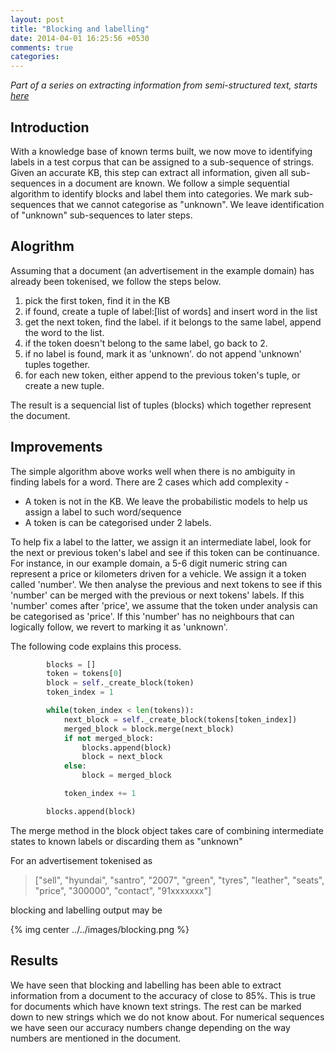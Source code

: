 ```yaml
---
layout: post
title: "Blocking and labelling"
date: 2014-04-01 16:25:56 +0530
comments: true
categories: 
---
```


*Part of a series on extracting information from semi-structured text, starts [here](../03/analysing-semi-structured-text-and-extracting-features.html)*

## Introduction ##

With a knowledge base of known terms built, we now move to identifying labels in a test corpus that can be assigned to a sub-sequence of strings. Given an accurate KB, this step can extract all information, given all sub-sequences in a document are known. We follow a simple sequential algorithm to identify blocks and label them into categories. We mark sub-sequences that we cannot categorise as "unknown". We leave identification of "unknown" sub-sequences to later steps.

## Alogrithm ##

Assuming that a document (an advertisement in the example domain) has already been tokenised, we follow the steps below.

>
1. pick the first token, find it in the KB
2. if found, create a tuple of label:[list of words] and insert word in the list
3. get the next token, find the label. if it belongs to the same label, append the word to the list.
4. if the token doesn't belong to the same label, go back to 2.
5. if no label is found, mark it as 'unknown'. do not append 'unknown' tuples together.
6. for each new token, either append to the previous token's tuple, or create a new tuple.

The result is a sequencial list of tuples (blocks) which together represent the document.

## Improvements ##

The simple algorithm above works well when there is no ambiguity in finding labels for a word. There are 2 cases which add complexity -
* A token is not in the KB. We leave the probabilistic models to help us assign a label to such word/sequence
* A token is can be categorised under 2 labels.

To help fix a label to the latter, we assign it an intermediate label, look for the next or previous token's label and see if this token can be continuance. For instance, in our example domain, a 5-6 digit numeric string can represent a price or kilometers driven for a vehicle. We assign it a token called 'number'. We then analyse the previous and next tokens to see if this 'number' can be merged with the previous or next tokens' labels. If this 'number' comes after 'price', we assume that the token under analysis can be categorised as 'price'. If this 'number' has no neighbours that can logically follow, we revert to marking it as 'unknown'.

The following code explains this process.

``` python
        blocks = []
        token = tokens[0]
        block = self._create_block(token)
        token_index = 1

        while(token_index < len(tokens)):
            next_block = self._create_block(tokens[token_index])
            merged_block = block.merge(next_block)
            if not merged_block:
                blocks.append(block)
                block = next_block
            else:
                block = merged_block

            token_index += 1

        blocks.append(block)
```
The merge method in the block object takes care of combining intermediate states to known labels or discarding them as "unknown"

For an advertisement tokenised as
> ["sell", "hyundai", "santro", "2007", "green", "tyres",  "leather", "seats", "price", "300000", "contact", "91xxxxxxx"]

blocking and labelling output may be

{% img center ../../images/blocking.png %}

## Results ##

We have seen that blocking and labelling has been able to extract information from a document to the accuracy of close to 85%. This is true for documents which have known text strings. The rest can be marked down to new strings which we do not know about. For numerical sequences we have seen our accuracy numbers change depending on the way numbers are mentioned in the document.
